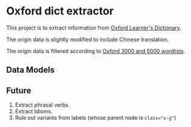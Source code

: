 # Oxford dict extractor

This project is to extract information from [Oxford Learner's Dictionary](https://www.oxfordlearnersdictionaries.com/).

The origin data is slightly modified to include Chinese translation.

The origin data is filtered according to [Oxford 3000 and 5000 wordlists](https://www.oxfordlearnersdictionaries.com/wordlists/oxford3000-5000).

## Data Models

## Future

1. Extract phrasal verbs.
1. Extract Idioms.
1. Rule out variants from labels (whose parent node is `class="v-g"`)
